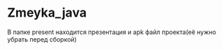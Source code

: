 # Zmeyka_java
В папке present находится презентация и apk файл проекта(её нужно убрать перед сборкой)

